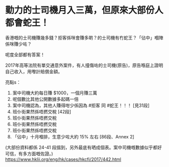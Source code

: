 # 勤力的士司機月入三萬，但原來大部份人都會蛇王！

香港嘅的士司機賺幾多錢？拒客係咪會賺多啲？的士司機有冇蛇王？「佔中」嗰陣係咪賺少咗？

呢度全部都有答案！

2017年高等法院有單交通意外案件，有人撞傷咗的士司機(原告)，原告喺庭上證明自己收入，用嚟計賠償金額。

亮點s：

1. 案中司機大約每日賺 $1000，一個月賺三萬
2. 呢個數比其他公開數據多起碼一倍
3. 案中司機認為，其他人賺得咁少係因為 #拒客 同 #蛇王！！！ [見31段]
4. 班仆街果然係唔撚交稅  [42段]
4. 班仆街果然係唔撚交稅
4. 班仆街果然係唔撚交稅
4. 班仆街果然係唔撚交稅
5. 「佔中」十月嗰排，生意少咗大約 15% 左右 [86段、Annex 2]

(大部份資料都係 24-41 段搵到，另外最底有晒成個表。案中司機嘅數據似乎都好可信，有多方面嘅佐證。)
https://www.hklii.org/eng/hk/cases/hkcfi/2017/442.html

